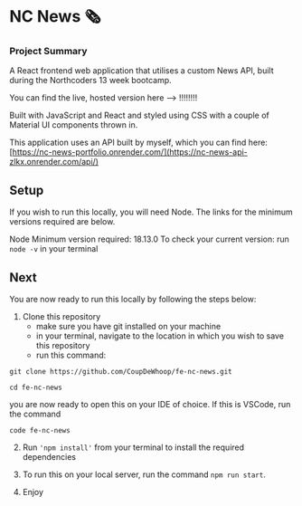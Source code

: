 
# NC News 🗞️

### Project Summary

A React frontend web application that utilises a custom News API, built during the Northcoders 13 week bootcamp.

You can find the live, hosted version here --> !!!!!!!!

Built with JavaScript and React and styled using CSS with a couple of Material UI components thrown in.

This application uses an API built by myself, which you can find here: [https://nc-news-portfolio.onrender.com/](https://nc-news-api-zlkx.onrender.com/api/)


## Setup 
If you wish to run this locally, you will need Node. The links for the minimum versions required are below.

Node
Minimum version required: 18.13.0
To check your current version: run `node -v` in your terminal


## Next
You are now ready to run this locally by following the steps below:

1. Clone this repository
   - make sure you have git installed on your machine
    - in your terminal, navigate to the location in which you wish to save this repository
    - run this command:
      
```
git clone https://github.com/CoupDeWhoop/fe-nc-news.git
```


    
```
cd fe-nc-news
```


you are now ready to open this on your IDE of choice. If this is VSCode, run the command




```
code fe-nc-news
```

  
2. Run `'npm install'` from your terminal to install the required dependencies


3. To run this on your local server, run the command `npm run start`.


4. Enjoy
   
